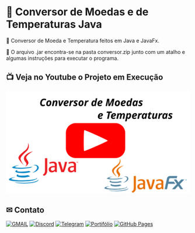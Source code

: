 # 📌 Conversor de Moedas e de Temperaturas Java

💱 Conversor de Moeda e Temperatura feitos em Java e JavaFx.

📁 O arquivo .jar encontra-se na pasta conversor.zip junto com um atalho e algumas instruções para executar o programa.

## 📺 Veja no Youtube o Projeto em Execução

[![Watch the video](card_readme.svg)](https://www.youtube.com/watch?v=4FPS4exCxeU)

## ✉ Contato

[![GMAIL](https://img.shields.io/badge/-gmail-fff?style=flat&logo=gmail)](mailto:euclides981@gmail.com)&nbsp;[![Discord](https://img.shields.io/badge/-Discord-fff?style=flat&logo=discord)](https://discordapp.com/users/euclides981)&nbsp;[![Telegram](https://img.shields.io/badge/-Telegram-fff?style=flat&logo=telegram)](https://t.me/euclides981)&nbsp;[![Portifólio](https://img.shields.io/badge/-Portifólio-fff?style=flat&logo=files)](https://euclides981.github.io/)&nbsp;[![GitHub Pages](https://img.shields.io/badge/-Perfil%20GitHub%20Pages-fff?style=flat&logo=about.me&logoColor=black)](https://euclides981.github.io/euclides981/)
